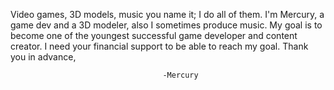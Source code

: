 Video games, 3D models, music you name it; I do all of them.
I'm Mercury, a game dev and a 3D modeler, also I sometimes produce music.
My goal is to become one of the youngest successful game developer and content creator.
I need your financial support to be able to reach my goal.
Thank you in advance,

                                      
                                      -Mercury

